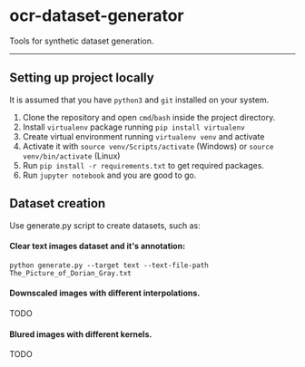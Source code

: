 # ocr-dataset-generator
Tools for synthetic dataset generation.

<hr/>

## Setting up project locally
It is assumed that you have `python3` and `git` installed on your system.

1) Clone the repository and open `cmd`/`bash` inside the project directory.
2) Install `virtualenv` package running `pip install virtualenv`
3) Create virtual environment running `virtualenv venv` and activate
4) Activate it with `source venv/Scripts/activate` (Windows) or `source venv/bin/activate` (Linux)
4) Run `pip install -r requirements.txt` to get required packages.
5) Run `jupyter notebook` and you are good to go.

## Dataset creation
Use generate.py script to create datasets, such as: 

#### Clear text images dataset and it's annotation:
`python generate.py --target text --text-file-path The_Picture_of_Dorian_Gray.txt`

#### Downscaled images with different interpolations.
TODO

#### Blured images with different kernels.
TODO
